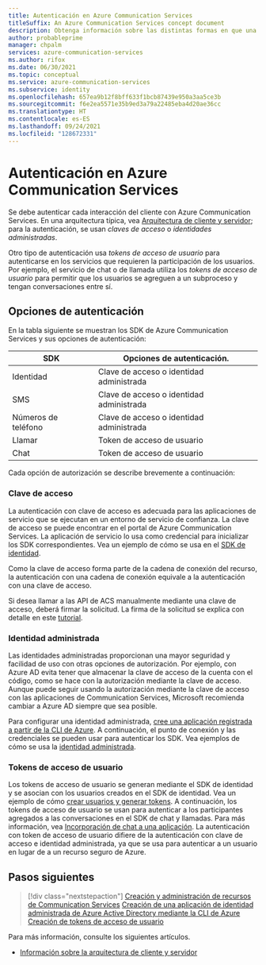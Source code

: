 ```yaml
---
title: Autenticación en Azure Communication Services
titleSuffix: An Azure Communication Services concept document
description: Obtenga información sobre las distintas formas en que una aplicación o un servicio pueden autenticarse en Communication Services.
author: probableprime
manager: chpalm
services: azure-communication-services
ms.author: rifox
ms.date: 06/30/2021
ms.topic: conceptual
ms.service: azure-communication-services
ms.subservice: identity
ms.openlocfilehash: 657ea9b12f8bff633f1bcb87439e950a3aa5ce3b
ms.sourcegitcommit: f6e2ea5571e35b9ed3a79a22485eba4d20ae36cc
ms.translationtype: HT
ms.contentlocale: es-ES
ms.lasthandoff: 09/24/2021
ms.locfileid: "128672331"
---
```

# <a name="authenticate-to-azure-communication-services"></a>Autenticación en Azure Communication Services

Se debe autenticar cada interacción del cliente con Azure Communication Services. En una arquitectura típica, vea [Arquitectura de cliente y servidor](./client-and-server-architecture.md); para la autenticación, se usan *claves de acceso* o *identidades administradas*.

Otro tipo de autenticación usa *tokens de acceso de usuario* para autenticarse en los servicios que requieren la participación de los usuarios. Por ejemplo, el servicio de chat o de llamada utiliza los *tokens de acceso de usuario* para permitir que los usuarios se agreguen a un subproceso y tengan conversaciones entre sí.

## <a name="authentication-options"></a>Opciones de autenticación

En la tabla siguiente se muestran los SDK de Azure Communication Services y sus opciones de autenticación:

| SDK    | Opciones de autenticación.                               |
| ----------------- | ----------------------------------------------------|
| Identidad          | Clave de acceso o identidad administrada                      |
| SMS               | Clave de acceso o identidad administrada                      |
| Números de teléfono     | Clave de acceso o identidad administrada                      |
| Llamar           | Token de acceso de usuario                                   |
| Chat              | Token de acceso de usuario                                   |

Cada opción de autorización se describe brevemente a continuación:

### <a name="access-key"></a>Clave de acceso

La autenticación con clave de acceso es adecuada para las aplicaciones de servicio que se ejecutan en un entorno de servicio de confianza. La clave de acceso se puede encontrar en el portal de Azure Communication Services. La aplicación de servicio lo usa como credencial para inicializar los SDK correspondientes. Vea un ejemplo de cómo se usa en el [SDK de identidad](../quickstarts/access-tokens.md). 

Como la clave de acceso forma parte de la cadena de conexión del recurso, la autenticación con una cadena de conexión equivale a la autenticación con una clave de acceso.

Si desea llamar a las API de ACS manualmente mediante una clave de acceso, deberá firmar la solicitud. La firma de la solicitud se explica con detalle en este [tutorial](../tutorials/hmac-header-tutorial.md).

### <a name="managed-identity"></a>Identidad administrada

Las identidades administradas proporcionan una mayor seguridad y facilidad de uso con otras opciones de autorización. Por ejemplo, con Azure AD evita tener que almacenar la clave de acceso de la cuenta con el código, como se hace con la autorización mediante la clave de acceso. Aunque puede seguir usando la autorización mediante la clave de acceso con las aplicaciones de Communication Services, Microsoft recomienda cambiar a Azure AD siempre que sea posible. 

Para configurar una identidad administrada, [cree una aplicación registrada a partir de la CLI de Azure](../quickstarts/identity/service-principal-from-cli.md). A continuación, el punto de conexión y las credenciales se pueden usar para autenticar los SDK. Vea ejemplos de cómo se usa la [identidad administrada](../quickstarts/identity/service-principal.md).

### <a name="user-access-tokens"></a>Tokens de acceso de usuario

Los tokens de acceso de usuario se generan mediante el SDK de identidad y se asocian con los usuarios creados en el SDK de identidad. Vea un ejemplo de cómo [crear usuarios y generar tokens](../quickstarts/access-tokens.md). A continuación, los tokens de acceso de usuario se usan para autenticar a los participantes agregados a las conversaciones en el SDK de chat y llamadas. Para más información, vea [Incorporación de chat a una aplicación](../quickstarts/chat/get-started.md). La autenticación con token de acceso de usuario difiere de la autenticación con clave de acceso e identidad administrada, ya que se usa para autenticar a un usuario en lugar de a un recurso seguro de Azure.

## <a name="next-steps"></a>Pasos siguientes

> [!div class="nextstepaction"]
> [Creación y administración de recursos de Communication Services](../quickstarts/create-communication-resource.md)
> [Creación de una aplicación de identidad administrada de Azure Active Directory mediante la CLI de Azure](../quickstarts/identity/service-principal-from-cli.md)
> [Creación de tokens de acceso de usuario](../quickstarts/access-tokens.md)

Para más información, consulte los siguientes artículos.
- [Información sobre la arquitectura de cliente y servidor](../concepts/client-and-server-architecture.md)
